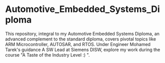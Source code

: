 # Automotive_Embedded_Systems_Diploma
This repository, integral to my Automotive Embedded Systems Diploma, an advanced complement to the standard diploma, covers pivotal topics like ARM Microcontroller, AUTOSAR, and RTOS. Under Engineer Mohamed Tarek's guidance A SW Lead at Siemens DISW, explore my work during the course "A Taste of the Industry Level :) ".
